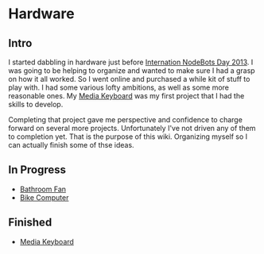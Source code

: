 # Hardware

## Intro

I started dabbling in hardware just before [Internation NodeBots Day 2013](https://github.com/nodebots/nodebotsday/tree/master/2013).
I was going to be helping to organize and wanted to make sure I had a grasp on
how it all worked. So I went online and purchased a while kit of stuff to play
with. I had some various lofty ambitions, as well as some more reasonable ones.
My [Media Keyboard](media-kb.md) was my first project that I had the skills to
develop.

Completing that project gave me perspective and confidence to charge forward on
several more projects. Unfortunately I've not driven any of them to completion
yet. That is the purpose of this wiki. Organizing myself so I can actually
finish some of thse ideas.

## In Progress

* [Bathroom Fan](br-fan.md)
* [Bike Computer](bike.md)

## Finished

* [Media Keyboard](media-kb.md)